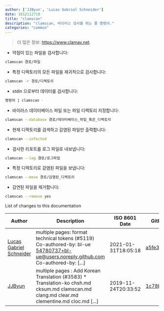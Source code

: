 ```yaml
---
author: ['JJByun', 'Lucas Gabriel Schneider']
date: 1612112718
title: "clamscan"
description: "clamscan, 바이러스 검사를 하는 줄 명령어."
categories: "common"
---
```

> 더 많은 정보: <https://www.clamav.net>.

- 약점이 있는 파일을 검사합니다:

```bash
clamscan 경로/파일
```

- 특정 디렉토리의 모든 파일을 재귀적으로 검사합니다:

```bash
clamscan -r 경로/디렉토리
```

- stdin 으로부터 데이터를 검사합니다:

```bash
명령어 | clamscan -
```

- 바이러스 데이터베이스 파일 또는 파일 디렉토리 지정합니다:

```bash
clamscan --database 경로/데이터베이스_파일_혹은_디렉토리
```

- 현재 디렉토리를 검색하고 감염된 파일만 출력합니다:

```bash
clamscan --infected
```

- 검사한 리포트를 로그 파일로 내보냅니다:

```bash
clamscan --log 경로/로그파일
```

- 특정 디렉토리로 감염된 파일을 보냅니다:

```bash
clamscan --move 경로/감염된_디렉토리
```

- 감연된 파일을 제거합니다:

```bash
clamscan --remove yes
```
List of changes to this documentation


Author | Description | ISO 8601 Date | GitHub link
------|-----|-----|-----
[Lucas Gabriel Schneider](mailto:casdpa@gmail.com) | multiple pages: format technical tokens (#5119) Co-authored-by: bl-ue <54780737+bl-ue@users.noreply.github.com> Co-authored-by: [...] | 2021-01-31T18:05:18 | [a5fe31bc47ae](https://github.com/tldr-pages/tldr/commit/a5fe31bc47aece3efa5e66b52b3cf384f27d5d72)
[JJByun](mailto:jd0909@naver.com) | multiple pages : Add Korean Translation (#3583) * Translation-ko chsh.md cksum.md clamscan.md clang.md clear.md clementine.md cloc.md [...] | 2019-11-24T20:33:52 | [1c78b9e10694](https://github.com/tldr-pages/tldr/commit/1c78b9e10694d378aa40b6236450be14a3ef6a21)

